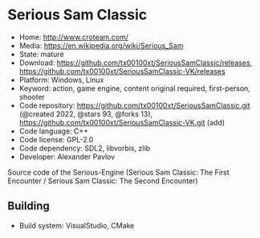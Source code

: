 # Serious Sam Classic

- Home: http://www.croteam.com/
- Media: https://en.wikipedia.org/wiki/Serious_Sam
- State: mature
- Download: https://github.com/tx00100xt/SeriousSamClassic/releases, https://github.com/tx00100xt/SeriousSamClassic-VK/releases
- Platform: Windows, Linux
- Keyword: action, game engine, content original required, first-person, shooter
- Code repository: https://github.com/tx00100xt/SeriousSamClassic.git (@created 2022, @stars 93, @forks 13), https://github.com/tx00100xt/SeriousSamClassic-VK.git (add)
- Code language: C++
- Code license: GPL-2.0
- Code dependency: SDL2, libvorbis, zlib
- Developer: Alexander Pavlov

Source code of the Serious-Engine (Serious Sam Classic: The First Encounter / Serious Sam Classic: The Second Encounter)

## Building

- Build system: VisualStudio, CMake
